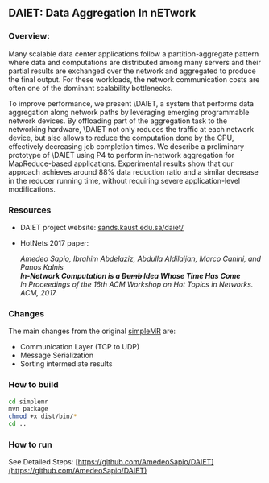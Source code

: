 ## DAIET: Data Aggregation In nETwork
### Overview:
Many scalable data center applications follow a partition-aggregate pattern where data and computations are distributed among many servers and their partial results are exchanged over the network and aggregated to produce the final output. For these workloads, the network communication costs are often one of the dominant scalability bottlenecks.

To improve performance, we present \DAIET, a system that performs data aggregation along network paths by leveraging emerging programmable network devices. By offloading part of the aggregation task to the networking hardware, \DAIET not only reduces the traffic at each network device, but also allows to reduce the computation done by the CPU, effectively decreasing job completion times.
We describe a preliminary prototype of \DAIET using P4 to perform in-network aggregation for MapReduce-based applications.
Experimental results show that our approach achieves around 88\% data reduction ratio and a similar decrease in the reducer running time, without requiring severe application-level modifications.

### Resources
* DAIET project website: [sands.kaust.edu.sa/daiet/](http://sands.kaust.edu.sa/daiet/)
* HotNets 2017 paper: 
  
  *Amedeo Sapio, Ibrahim Abdelaziz, Abdulla Aldilaijan, Marco Canini, and Panos Kalnis <br>
  **In-Network Computation is a ~~Dumb~~ Idea Whose Time Has Come** <br>
  In Proceedings of the 16th ACM Workshop on Hot Topics in Networks. ACM, 2017.*

### Changes
The main changes from the original [simpleMR](https://github.com/wangchangli/simplemr) are:
* Communication Layer (TCP to UDP)
* Message Serialization 
* Sorting intermediate results

### How to build
```bash
cd simplemr
mvn package
chmod +x dist/bin/*
cd ..
```
### How to run
See Detailed Steps: [https://github.com/AmedeoSapio/DAIET](https://github.com/AmedeoSapio/DAIET)


